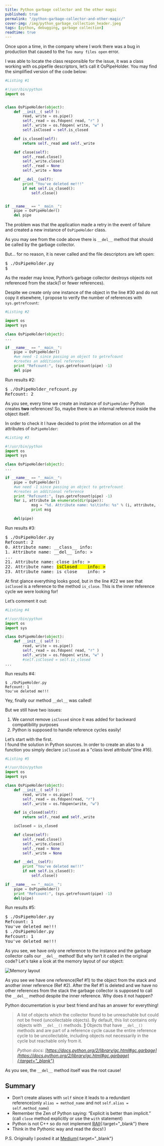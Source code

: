```yaml
---
title: Python garbage collector and the other magic
published: true
permalink: "/python-garbage-collector-and-other-magic/"
cover-img: /img/python_garbage_collection_header.jpeg
tags: [python, debugging, garbage collection]
readtime: true
---
```


Once upon a time, in the company where I work there was a bug in production that caused to the `Too many files open` error.

I was able to locate the class responsible for the issue, it was a class working with os.pipefile descriptors, let’s call it OsPipeHolder. You may find the simplified version of the code below:

```python
#Listing #1

#!/usr/bin/python
import os


class OsPipeHolder(object):
    def __init__( self ):
        read, write = os.pipe()
        self._read = os.fdopen( read, "r" )
        self._write = os.fdopen( write, "w" )
        self.isClosed = self.is_closed

    def is_closed(self):
        return self._read and self._write

    def close(self):
        self._read.close()
        self._write.close()
        self._read = None
        self._write = None

    def __del__(self):
        print "You've deleted me!!!"
        if not self.is_closed():
            self.close()


if __name__ == "__main__":
    pipe = OsPipeHolder()
    del pipe
```

The problem was that the application made a retry in the event of
failure and created a new instance of `OsPipeHolder` class.

As you may see from the code above there is `__del__` method that should be called by the garbage collector.

But… for no reason, it is never called and the file descriptors are left open:
<pre>
$ ./OsPipeHolder.py
$
</pre>

As the reader may know, Python’s garbage collector destroys objects not referenced from the stack(1 or fewer references).


Despite we create only one instance of the object in the line #30 and do not copy it elsewhere, I propose to verify the number of references with `sys.getrefcount`:


```python
#Listing #2

import os
import sys

class OsPipeHolder(object):
...

if __name__ == "__main__":
    pipe = OsPipeHolder()
    #we need -1 since passing an object to getrefcount
    #creates an additional reference
    print "Refcount:", (sys.getrefcount(pipe) -1)               
    del pipe
```

Run results #2:
<pre>
$ ./OsPipeHolder_refcount.py
Refcount: 2
</pre>
As you see, every time we create an instance of `OsPipeHolder` Python creates **two** references!
So, maybe there is an internal reference inside the object itself.

In order to check it I have decided to print the information on all the attributes of `OsPipeHolder`:
```python
#Listing #3

#!/usr/bin/python
import os
import sys

class OsPipeHolder(object):
...

if __name__ == "__main__":
    pipe = OsPipeHolder()
    #we need -1 since passing an object to getrefcount
    #creates an additional reference
    print "Refcount:", (sys.getrefcount(pipe) -1)          
    for i, attribute in enumerate(dir(pipe)):
            msg = "%d. Attribute name: %s\tinfo: %s" % (i, attribute, (getattr(pipe, attribute)))
            print msg

    del(pipe)
```

Run results #3:
<pre>
$ ./OsPipeHolder.py
Refcount: 2
0. Attribute name: __class__ info: <class '__main__.OsPipeHolder'>
1. Attribute name: __del__ info: <bound method OsPipeHolder.__del__ of <__main__.OsPipeHolder object at 0x7fe84a3bc110>>
...
21. Attribute name: close info: <bound method OsPipeHolder.close of <__main__.OsPipeHolder object at 0x7fe84a3bc110>>
22. Attribute name: <span style="background-color: #FFFF00">isClosed    info: <bound method OsPipeHolder.is_close of <__main__.OsPipeHolder object at 0x7fe84a3bc110>></span>
23. Attribute name: is_close    info: <bound method OsPipeHolder.is_close of <__main__.OsPipeHolder object at 0x7fe84a3bc110>>
</pre>

At first glance everything looks good, but in the line #22 we see that `isClosed` is a reference to the method `is_close`.
This is the inner reference cycle we were looking for!

Let’s comment it out:
```python
#Listing #4

#!/usr/bin/python
import os
import sys

class OsPipeHolder(object):
    def __init__( self ):
        read, write = os.pipe()
        self._read = os.fdopen( read, "r" )
        self._write = os.fdopen( write, "w" )
        #self.isClosed = self.is_closed
...
```

Run results #4:
```
$ ./OsPipeHolder.py
Refcount: 1
You've deleted me!!!
```
Yey, finally our method `__del__` was called!

But we still have two issues:

1. We cannot remove `isClosed` since it was added for backward compatibility purposes
1. Python is supposed to handle reference cycles easily!

Let’s start with the first.<br>
I found the solution in Python sources.
In order to create an alias to a function you simply declare `isClosed` as a "class level attribute"(line #16).
```python
#Listing #5

#!/usr/bin/python
import os
import sys

class OsPipeHolder(object):
    def __init__( self ):
        read, write = os.pipe()
        self._read = os.fdopen(read, "r")
        self._write = os.fdopen(write, "w")

    def is_closed(self):
        return self._read and self._write

    isClosed = is_closed

    def close(self):
        self._read.close()
        self._write.close()
        self._read = None
        self._write = None

    def __del__(self):
        print "You've deleted me!!!"
        if not self.is_closed():
            self.close()

if __name__ == "__main__":
    pipe = OsPipeHolder()
    print "Refcount:", (sys.getrefcount(pipe) -1)
    del(pipe)
```

Run results #5:
<pre>
$ ./OsPipeHolder.py
Refcount: 1
You've deleted me!!!
$ ./OsPipeHolder.py
Refcount: 1
You've deleted me!!!
</pre>

As you see, we have only one reference to the instance and the garbage collector calls our `__del__` method!
But why isn’t it called in the original code?
Let's take a look at the memory layout of our object:

![Memory layout](/img/mem_layout.jpeg)

As you see we have one reference(Ref #1) to the object from the stack and another inner reference (Ref #2).
After the Ref #1 is deleted and we have no other references from the stack the garbage collector is supposed to call the `__del__` method despite the inner reference.
Why does it not happen?

Python documentation is your best friend and has an answer for everything!

> A list of objects which the collector found to be unreachable but could not be freed (uncollectable objects).
> By default, this list contains only objects with `__del__()` methods.
> [1](https://docs.python.org/2/library/gc.html#id2) Objects that have `__del__()` methods and are part of a reference cycle
> cause the entire reference cycle to be uncollectable,
> including objects not necessarily in the cycle but reachable only from it. 
> 
> *Python docs: [https://docs.python.org/2/library/gc.html#gc.garbage](https://docs.python.org/2/library/gc.html#gc.garbage){:target="_blank"}*

As you see, the `__del__` method itself was the root cause!

## Summary ##
* Don’t create aliases with `self` since it leads to a redundant
reference(only `alias = method_name` and not `self.alias = self.method_name`)
* Remember the Zen of Python saying: “Explicit is better than implicit.” (call `close` method explicitly or use the `with` statement)
* Python is not C++ so do not implement [RAII](https://en.wikipedia.org/wiki/Resource_acquisition_is_initialization){:target="_blank"} there
* Think in the Pythonic way and read the docs!:)

P.S. Originally I posted it at [Medium](https://medium.com/@dimadanilov_71824/python-garbage-collector-and-other-magic-c563f9e959f9){:target="_blank"}
